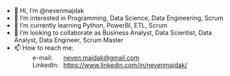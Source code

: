 - 👋 Hi, I’m @&#x6e;&#x65;&#x76;&#x65;&#x6e;&#x6d;&#x61;&#x6a;&#x64;&#x61;&#x6b;
- 👀 I’m interested in Programming, Data Science, Data Engineering, Scrum
- 🌱 I’m currently learning Python, PowerBI, ETL, Scrum
- 💞️ I’m looking to collaborate as Business Analyst, Data Scientist, Data Analyst, Data Engineer, Scrum Master
- 📫 How to reach me:<br>
&emsp;&emsp;&emsp;&#x65;&#x2d;&#x6d;&#x61;&#x69;&#x6c;&colon;&emsp;&ensp;&nbsp;<a href="mailto:&#x6e;&#x65;&#x76;&#x65;&#x6e;&period;&#x6d;&#x61;&#x6a;&#x64;&#x61;&#x6b;&commat;&#x67;&#x6d;&#x61;&#x69;&#x6c;&period;&#x63;&#x6f;&#x6d;">&#x6e;&#x65;&#x76;&#x65;&#x6e;&period;&#x6d;&#x61;&#x6a;&#x64;&#x61;&#x6b;&commat;&#x67;&#x6d;&#x61;&#x69;&#x6c;&period;&#x63;&#x6f;&#x6d;</a><br>
&emsp;&emsp;&emsp;&#x4c;&#x69;&#x6e;&#x6b;&#x65;&#x64;&#x49;&#x6e;&colon;&ensp;&nbsp;<a href="&#x68;&#x74;&#x74;&#x70;&#x73;&#x3a;&#x2f;&#x2f;&#x77;&#x77;&#x77;&#x2e;&#x6c;&#x69;&#x6e;&#x6b;&#x65;&#x64;&#x69;&#x6e;&#x2e;&#x63;&#x6f;&#x6d;&#x2f;&#x69;&#x6e;&#x2f;&#x6e;&#x65;&#x76;&#x65;&#x6e;&#x6d;&#x61;&#x6a;&#x64;&#x61;&#x6b;&#x2f;">&#x68;&#x74;&#x74;&#x70;&#x73;&#x3a;&#x2f;&#x2f;&#x77;&#x77;&#x77;&#x2e;&#x6c;&#x69;&#x6e;&#x6b;&#x65;&#x64;&#x69;&#x6e;&#x2e;&#x63;&#x6f;&#x6d;&#x2f;&#x69;&#x6e;&#x2f;&#x6e;&#x65;&#x76;&#x65;&#x6e;&#x6d;&#x61;&#x6a;&#x64;&#x61;&#x6b;&#x2f;</a>

<!---
&#x6e;&#x65;&#x76;&#x65;&#x6e;&#x6d;&#x61;&#x6a;&#x64;&#x61;&#x6b;&sol;&#x6e;&#x65;&#x76;&#x65;&#x6e;&#x6d;&#x61;&#x6a;&#x64;&#x61;&#x6b; is a ✨ special ✨ repository because its `README.md` (this file) appears on your GitHub profile.
You can click the Preview link to take a look at your changes.
--->
